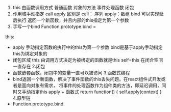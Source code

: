 1. this 由函数调用方式
  普通函数 对象的方法 事件处理函数 闭包
2. 作用域手动指定
  call apply 区别是 call： 序列 
                   apply：数组
  bind 可以实现延后执行 返回一个新函数，并且内部的this指定为第一个参数
3. 手写一个bind
Function.prototype.bind = 

this:
  - apply
    手动指定函数的执行中的this为第一个参数
    bind是基于apply手动指定this为绑定对象的
  - 闭包区域
    this 由调用方式决定为被绑定的函数就是this
    self=this 在闭合空间一直存在
2.闭包
  - 函数嵌套函数，闭包中的变量一直可以被访问
3.函数式编程
  - bind返回一个新函数，解决了事件函数的this丢失问题。在react组件式开发或者是面向对象有需求，
    将事件的处理函数作为组件类的方法，即延迟调用，同时又手动指定this
    apply + 函数式
    return function() {
      self.apply(context)
    }
4.原型链
  - Function.prototype.bind